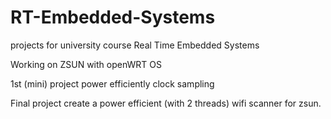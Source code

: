 # RT-Embedded-Systems

projects for university course Real Time Embedded Systems 

Working on ZSUN with openWRT OS 

1st (mini) project power efficiently clock sampling 

Final project create a power efficient (with 2 threads) wifi scanner for zsun.
